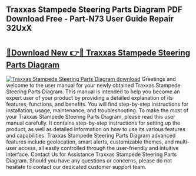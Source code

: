 ## Traxxas Stampede Steering Parts Diagram PDF Download Free - Part-N73 User Guide Repair 32UxX

# <h2><a href="http://dfhq38x.blite.top/?on=Traxxas+Stampede+Steering+Parts+Diagram">🔗Download New 👉🔴 Traxxas Stampede Steering Parts Diagram</a></h2>

[![Traxxas Stampede Steering Parts Diagram download](https://i.imgur.com/lujVjoI.png)](http://dfhq38x.blite.top/?on=Traxxas+Stampede+Steering+Parts+Diagram)
Greetings and welcome to the user manual for your newly obtained Traxxas Stampede Steering Parts Diagram. This manual is intended to help you become an expert user of your product by providing a detailed explanation of its features, functions, and benefits. You will find step-by-step instructions for installation, usage, maintenance, and troubleshooting. To make the most of your Traxxas Stampede Steering Parts Diagram, please read this user manual carefully. It contains step-by-step instructions for setting up the product, as well as detailed information on how to use its various features and capabilities. Traxxas Stampede Steering Parts Diagram advanced features include geolocation, smart alerts, customizable themes, and multi-user access, all easily controlled through the user-friendly and intuitive interface. Contact Us for Assistance Traxxas Stampede Steering Parts Diagram. Should you have any questions or concerns, please do not hesitate to contact our dedicated customer support team.
